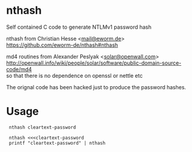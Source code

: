 # nthash
Self contained C code to generate NTLMv1 password hash

nthash from Christian Hesse &lt;mail@eworm.de&gt;<br/>
https://github.com/eworm-de/nthash#nthash

md4 routines from Alexander Peslyak &lt;solar@openwall.com&gt; <br/>
http://openwall.info/wiki/people/solar/software/public-domain-source-code/md4<br/>
so that there is no dependence on openssl or nettle etc

The orignal code has been hacked just to produce the password hashes.

# Usage
```
 nthash cleartext-password
 
 nthash <<<cleartext-password
 printf "cleartext-password" | nthash
 ```
